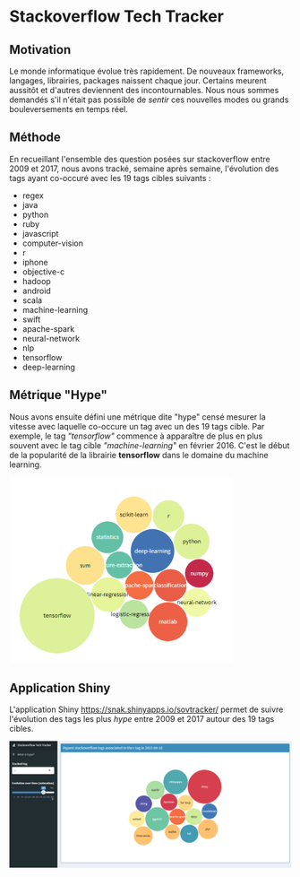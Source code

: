 Stackoverflow Tech Tracker
================

Motivation
----------

Le monde informatique évolue très rapidement. De nouveaux frameworks, langages, librairies, packages naissent chaque jour. Certains meurent aussitôt et d'autres deviennent des incontournables. Nous nous sommes demandés s'il n'était pas possible de *sentir* ces nouvelles modes ou grands bouleversements en temps réel.

Méthode
-------

En recueillant l'ensemble des question posées sur stackoverflow entre 2009 et 2017, nous avons tracké, semaine après semaine, l'évolution des tags ayant co-occuré avec les 19 tags cibles suivants :

-   regex
-   java
-   python
-   ruby
-   javascript
-   computer-vision
-   r
-   iphone
-   objective-c
-   hadoop
-   android
-   scala
-   machine-learning
-   swift
-   apache-spark
-   neural-network
-   nlp
-   tensorflow
-   deep-learning

Métrique "Hype"
---------------

Nous avons ensuite défini une métrique dite "hype" censé mesurer la vitesse avec laquelle co-occure un tag avec un des 19 tags cible. Par exemple, le tag *"tensorflow"* commence à apparaître de plus en plus souvent avec le tag cible *"machine-learning"* en février 2016. C'est le début de la popularité de la librairie **tensorflow** dans le domaine du machine learning.

<img src="Capture.PNG" width="400">

Application Shiny
-----------------

L'application Shiny <https://snak.shinyapps.io/sovtracker/> permet de suivre l'évolution des tags les plus *hype* entre 2009 et 2017 autour des 19 tags cibles.

<img src="shinyscreen.PNG" width="600">

